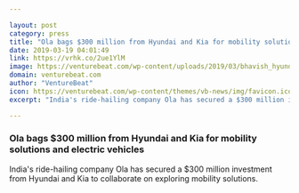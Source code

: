 ```yaml
---

layout: post
category: press
title: "Ola bags $300 million from Hyundai and Kia for mobility solutions and electric vehicles"
date: 2019-03-19 04:01:49
link: https://vrhk.co/2ue1YlM
image: https://venturebeat.com/wp-content/uploads/2019/03/bhavish_hyundai.jpg?w=1200&strip=all
domain: venturebeat.com
author: "VentureBeat"
icon: https://venturebeat.com/wp-content/themes/vb-news/img/favicon.ico
excerpt: "India's ride-hailing company Ola has secured a $300 million investment from Hyundai and Kia to collaborate on exploring mobility solutions."

---
```


### Ola bags $300 million from Hyundai and Kia for mobility solutions and electric vehicles

India's ride-hailing company Ola has secured a $300 million investment from Hyundai and Kia to collaborate on exploring mobility solutions.